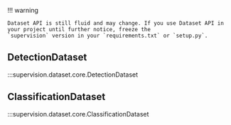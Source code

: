 !!! warning

    Dataset API is still fluid and may change. If you use Dataset API in your project until further notice, freeze the
    `supervision` version in your `requirements.txt` or `setup.py`.

## DetectionDataset

:::supervision.dataset.core.DetectionDataset

## ClassificationDataset

:::supervision.dataset.core.ClassificationDataset
